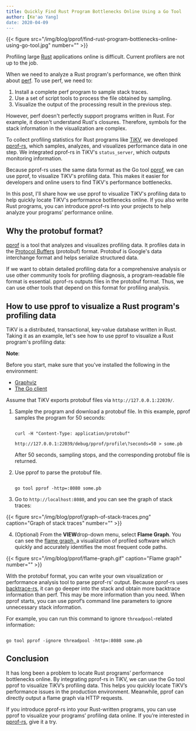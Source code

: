 ```yaml
---
title: Quickly Find Rust Program Bottlenecks Online Using a Go Tool
author: [Ke'ao Yang]
date: 2020-04-09
---
```

{{< figure src="/img/blog/pprof/find-rust-program-bottlenecks-online-using-go-tool.jpg" number="" >}}

Profiling large [Rust](https://en.wikipedia.org/wiki/Rust_(programming_language)) applications online is difficult. Current profilers are not up to the job.

When we need to analyze a Rust program's performance, we often think about [perf](https://en.wikipedia.org/wiki/Perf_(Linux)). To use perf, we need to:

1. Install a complete perf program to sample stack traces.
2. Use a set of script tools to process the file obtained by sampling.
3. Visualize the output of the processing result in the previous step.

However, perf doesn't perfectly support programs written in Rust. For example, it doesn't understand Rust's closures. Therefore, symbols for the stack information in the visualization are complex.

To collect profiling statistics for Rust programs like [TiKV](https://github.com/tikv/tikv), we developed [pprof-rs](https://github.com/tikv/pprof-rs), which samples, analyzes, and visualizes performance data in one step. We integrated pprof-rs in TiKV's ``status_server``, which outputs monitoring information.

Because pprof-rs uses the same data format as the Go tool [pprof](https://golang.org/pkg/net/http/pprof/), we can use pprof, to visualize TiKV's profiling data. This makes it easier for developers and online users to find TiKV's performance bottlenecks.

In this post, I'll share how we use pprof to visualize TiKV's profiling data to help quickly locate TiKV's performance bottlenecks online. If you also write Rust programs, you can introduce pprof-rs into your projects to help analyze your programs’ performance online.

## Why the protobuf format?

[pprof](https://github.com/google/pprof) is a tool that analyzes and visualizes profiling data. It profiles data in the [Protocol Buffers](https://github.com/google/pprof/blob/master/proto/profile.proto) (protobuf) format. Protobuf is Google's data interchange format and helps serialize structured data.

If we want to obtain detailed profiling data for a comprehensive analysis or use other community tools for profiling diagnosis, a program-readable file format is essential. pprof-rs outputs files in the protobuf format. Thus, we can use other tools that depend on this format for profiling analysis.

## How to use pprof to visualize a Rust program's profiling data

TiKV is a distributed, transactional, key-value database written in Rust. Taking it as an example, let's see how to use pprof to visualize a Rust program's profiling data:

**Note**:

Before you start, make sure that you've installed the following in the environment:

*   [Graphviz](https://www.graphviz.org/download/)
*   [The Go client](https://golang.org/doc/install/source)

Assume that TiKV exports protobuf files via ``http://127.0.0.1:22039/``.

1. Sample the program and download a protobuf file. In this example, pprof samples the program for 50 seconds:

    ```   

    curl -H "Content-Type: application/protobuf"

    http://127.0.0.1:22039/debug/pprof/profile\?seconds=50 > some.pb

    ```

   After 50 seconds, sampling stops, and the corresponding protobuf file is returned.

2. Use pprof to parse the protobuf file.    

    ```

    go tool pprof -http=:8080 some.pb

    ```

3. Go to `http://localhost:8080`, and you can see the graph of stack traces:

{{< figure src="/img/blog/pprof/graph-of-stack-traces.png" caption="Graph of stack traces" number="" >}}

4. (Optional) From the **VIEW**drop-down menu, select **Flame Graph**. You can see the [flame graph, ](http://www.brendangregg.com/flamegraphs.html)a visualization of profiled software which quickly and accurately identifies the most frequent code paths.

{{< figure src="/img/blog/pprof/flame-graph.gif" caption="Flame graph" number="" >}}

With the protobuf format, you can write your own visualization or performance analysis tool to parse pprof-rs’ output. Because pprof-rs uses [backtrace-rs](https://github.com/rust-lang/backtrace-rs), it can go deeper into the stack and obtain more backtrace information than perf. This may be more information than you need. When pprof starts, you can use pprof’s command line parameters to ignore unnecessary stack information.

For example, you can run this command to ignore `threadpool`-related information:

```

go tool pprof -ignore threadpool -http=:8080 some.pb

```

## Conclusion

It has long been a problem to locate Rust programs’ performance bottlenecks online. By integrating pprof-rs in TiKV, we can use the Go tool pprof to visualize TiKV’s profiling data. This helps you quickly locate TiKV’s performance issues in the production environment. Meanwhile, pprof can directly output a flame graph via HTTP requests. 

If you introduce pprof-rs into your Rust-written programs, you can use pprof to visualize your programs’ profiling data online. If you’re interested in [pprof-rs](https://github.com/tikv/pprof-rs), give it a try.